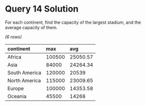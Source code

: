 # Query 14 Solution

For each continent, find the capacity of the largest stadium, and the average capacity of them.

*(6 rows)*

| continent | max | avg |
| :--- | :--- | :--- |
| Africa | 100500 | 25050.57 |
| Asia | 84000 | 24264.34 |
| South America | 120000 | 20539 |
| North America | 115000 | 23009.65 |
| Europe | 100000 | 14353.58 |
| Oceania | 45500 | 14268 |
